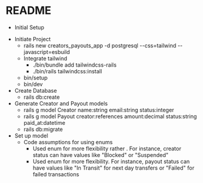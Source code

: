 # README

* Initial Setup
- Initiate Project
    - rails new creators_payouts_app -d postgresql --css=tailwind --javascript=esbuild
    - Integrate tailwind
        - ./bin/bundle add tailwindcss-rails
        - ./bin/rails tailwindcss:install
    - bin/setup
    - bin/dev
- Create Database
    - rails db:create
- Generate Creator and Payout models
    - rails g model Creator name:string email:string status:integer
    - rails g model Payout creator:references amount:decimal status:string paid_at:datetime
    - rails db:migrate
- Set up model
    - Code assumptions for using enums
        - Used enum for more flexibility rather . For instance, creator status can have values like "Blocked" or "Suspended"
        - Used enum for more flexibility. For instance, payout status can have values like "In Transit" for next day transfers or "Failed" for failed transactions
    
